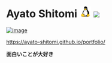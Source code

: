# Ayato Shitomi <img src="https://raw.githubusercontent.com/devicons/devicon/master/icons/linux/linux-original.svg" alt="linux" width="30" height="30"/> ![](https://komarev.com/ghpvc/?username=ayato-shitomi)

<a href="https://ayato-shitomi.github.io/portfolio/"> ![image](https://github.com/ayato-shitomi/ayato-shitomi/assets/74812891/6baf63f9-fb8f-4e40-995d-729373884f11) </a>

https://ayato-shitomi.github.io/portfolio/

**面白いことが大好き**
